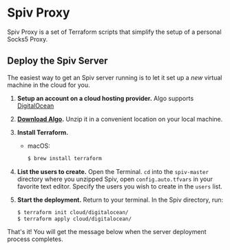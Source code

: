 # Spiv Proxy

Spiv Proxy is a set of Terraform scripts that simplify the setup of a personal Socks5 Proxy.

## Deploy the Spiv Server

The easiest way to get an Spiv server running is to let it set up a _new_ virtual machine in the cloud for you.

1. **Setup an account on a cloud hosting provider.** Algo supports [DigitalOcean](https://m.do.co/c/c97551d0c3d6)

2. **[Download Algo](https://github.com/jackivanov/spiv/archive/master.zip).** Unzip it in a convenient location on your local machine.

3. **Install Terraform.**

    - macOS:
      ```bash
      $ brew install terraform
      ```
3. **List the users to create.** Open the Terminal. `cd` into the `spiv-master` directory where you unzipped Spiv, open `config.auto.tfvars` in your favorite text editor. Specify the users you wish to create in the `users` list.

4. **Start the deployment.** Return to your terminal. In the Spiv directory, run:

      ```bash
      $ terraform init cloud/digitalocean/
      $ terraform apply cloud/digitalocean/
      ```

That's it! You will get the message below when the server deployment process completes.
